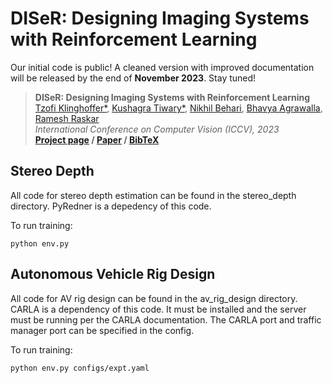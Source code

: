 # DISeR: Designing Imaging Systems with Reinforcement Learning

Our initial code is public! A cleaned version with improved documentation will be released by the end of __November 2023__. Stay tuned!

> __DISeR: Designing Imaging Systems with Reinforcement Learning__  
> [Tzofi Klinghoffer*](https://tzofi.github.io/), [Kushagra Tiwary*](https://www.media.mit.edu/people/ktiwary/overview/), [Nikhil Behari](https://www.media.mit.edu/people/nbehari/overview/), [Bhavya Agrawalla](https://scholar.google.com/citations?user=TdJ4Rk4AAAAJ&hl), [Ramesh Raskar](https://www.media.mit.edu/people/raskar/overview/)  
> _International Conference on Computer Vision (_ICCV_), 2023_  
> __[Project page](https://tzofi.github.io/diser)&nbsp;/ [Paper](https://tzofi.github.io/diser/assets/tzofi2023diser.pdf)&nbsp;/ [BibTeX](https://tzofi.github.io/diser/assets/tzofi2023diser.bib)__

## Stereo Depth

All code for stereo depth estimation can be found in the stereo_depth directory. PyRedner is a depedency of this code.

To run training:

```
python env.py
```

## Autonomous Vehicle Rig Design

All code for AV rig design can be found in the av_rig_design directory. CARLA is a dependency of this code. It must be installed and the server must be running per the CARLA documentation. The CARLA port and traffic manager port can be specified in the config.

To run training:

```
python env.py configs/expt.yaml
```
